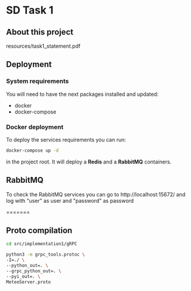 # SD Task 1
## About this project
resources/task1_statement.pdf

## Deployment
### System requirements
You will need to have the next packages installed and updated:
- docker
- docker-compose

### Docker deployment
To deploy the services requirements you can run:
```bash
docker-compose up -d
```
in the project root.
It will deploy a **Redis** and a **RabbitMQ** containers.

## RabbitMQ
To check the RabbitMQ services you can go to http://localhost:15672/ and log with "user" as user and "password" as password  

=======
## Proto compilation
```bash
cd src/implementation1/gRPC

python3 -m grpc_tools.protoc \
-I=./ \
--python_out=. \
--grpc_python_out=. \
--pyi_out=. \
MeteoServer.proto
```
